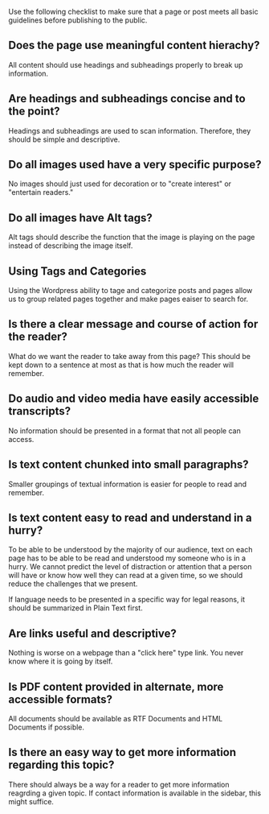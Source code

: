 Use the following checklist to make sure that a page or post meets all basic guidelines before publishing to the public.

## Does the page use meaningful content hierachy?

All content should use headings and subheadings properly to break up information.

## Are headings and subheadings concise and to the point?

Headings and subheadings are used to scan information. Therefore, they should be simple and descriptive.

## Do all images used have a very specific purpose?

No images should just used for decoration or to "create interest" or "entertain readers."
    
## Do all images have Alt tags?

Alt tags should describe the function that the image is playing on the page instead of describing the image itself.
    
## Using Tags and Categories

Using the Wordpress ability to tage and categorize posts and pages allow us to group related pages together and make pages eaiser to search for.
    
## Is there a clear message and course of action for the reader?

What do we want the reader to take away from this page? This should be kept down to a sentence at most as that is how much the reader will remember.
    
## Do audio and video media have easily accessible transcripts?

No information should be presented in a format that not all people can access.
    
## Is text content chunked into small paragraphs?

Smaller groupings of textual information is easier for people to read and remember.
    
## Is text content easy to read and understand in a hurry?

To be able to be understood by the majority of our audience, text on each page has to be able to be read and understood my someone who is in a hurry. We cannot predict the level of distraction or attention that a person will have or know how well they can read at a given time, so we should reduce the challenges that we present.
        
If language needs to be presented in a specific way for legal reasons, it should be summarized in Plain Text first.

## Are links useful and descriptive?

Nothing is worse on a webpage than a "click here" type link. You never know where it is going by itself.

## Is PDF content provided in alternate, more accessible formats?

All documents should be available as RTF Documents and HTML Documents if possible.

## Is there an easy way to get more information regarding this topic?

There should always be a way for a reader to get more information reagrding a given topic. If contact information is available in the sidebar, this might suffice.